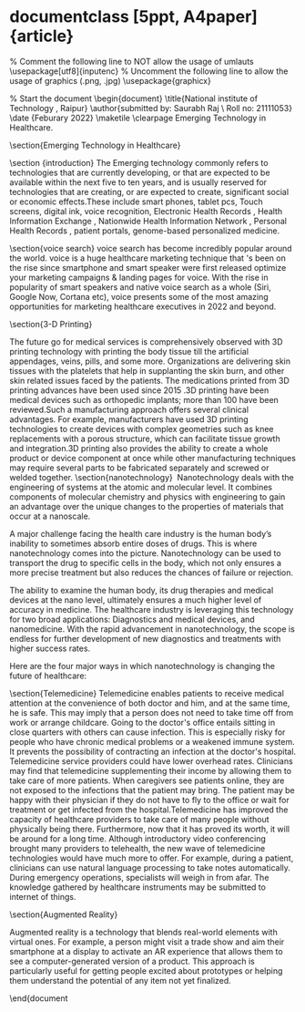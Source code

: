 # documentclass [5ppt, A4paper]{article}
% Comment the following line to NOT allow the usage of umlauts
\usepackage[utf8]{inputenc}
% Uncomment the following line to allow the usage of graphics (.png, .jpg)
\usepackage{graphicx}

% Start the document
\begin{document}
\title{National institute of Technology , Raipur}
\author{submitted by: Saurabh Raj \\ Roll no: 21111053}
\date {Feburary 2022}
\maketile
\clearpage
Emerging Technology in Healthcare.

\section{Emerging Technology in Healthcare}

\section {introduction}
The Emerging technology commonly refers to technologies that are currently developing, or that are expected to be available within the next five to ten years, and is usually reserved for technologies that are creating, or are expected to create, significant social or economic effects.These include smart phones, tablet pcs, Touch screens, digital ink, voice recognition, Electronic Health Records , Health Information Exchange , Nationwide Health Information Network , Personal Health Records , patient portals, genome-based personalized medicine.

\section{voice search}
voice search has become incredibly popular around the world. voice is a huge healthcare marketing technique that 's been on the rise since smartphone and smart speaker were first  released optimize your marketing campaigns & landing pages for voice. With the rise in popularity of smart speakers and native voice search as a whole (Siri, Google Now, Cortana etc), voice presents some of the most amazing opportunities for marketing healthcare executives in 2022 and beyond.

\section{3-D Printing}

The future go for medical services is comprehensively observed with 3D printing technology with printing the body tissue till the artificial appendages, veins, pills, and some more. Organizations are delivering skin tissues with the platelets that help in supplanting the skin burn, and other skin related issues faced by the patients. The medications printed from 3D printing advances have been used since 2015 .3D printing have been medical devices such as orthopedic implants; more than 100 have been reviewed.Such a manufacturing approach offers several clinical advantages. For example, manufacturers have used 3D printing technologies to create devices with complex geometries such as knee replacements with a porous structure, which can facilitate tissue growth and integration.3D printing also provides the ability to create a whole product or device component at once while other manufacturing techniques may require several parts to be fabricated separately and screwed or welded together.
\section{nanotechnology}
 Nanotechnology deals with the engineering of systems at the atomic and molecular level. It combines components of molecular chemistry and physics with engineering to gain an advantage over the unique changes to the properties of materials that occur at a nanoscale. 

A major challenge facing the health care industry is the human body’s inability to sometimes absorb entire doses of drugs. This is where nanotechnology comes into the picture. Nanotechnology can be used to transport the drug to specific cells in the body, which not only ensures a more precise treatment but also reduces the chances of failure or rejection.

The ability to examine the human body, its drug therapies and medical devices at the nano level, ultimately ensures a much higher level of accuracy in medicine. The healthcare industry is leveraging this technology for two broad applications: Diagnostics and medical devices, and nanomedicine. With the rapid advancement in nanotechnology, the scope is endless for further development of new diagnostics and treatments with higher success rates.

Here are the four major ways in which nanotechnology is changing the future of healthcare:


\section{Telemedicine}
Telemedicine enables patients to receive medical attention at the convenience of both doctor and him, and at the same time, he is safe. This may imply that a person does not need to take time off from work or arrange childcare. Going to the doctor's office entails sitting in close quarters with others can cause infection. This is especially risky for people who have chronic medical problems or a weakened immune system. It prevents the possibility of contracting an infection at the doctor's hospital. Telemedicine service providers could have lower overhead rates. Clinicians may find that telemedicine supplementing their income by allowing them to take care of more patients. When caregivers see patients online, they are not exposed to the infections that the patient may bring. The patient may be happy with their physician if they do not have to fly to the office or wait for treatment or get infected from the hospital.Telemedicine has improved the capacity of healthcare providers to take care of many people without physically being there. Furthermore, now that it has proved its worth, it will be around for a long time. Although introductory video conferencing brought many providers to telehealth, the new wave of telemedicine technologies would have much more to offer. For example, during a patient, clinicians can use natural language processing to take notes automatically. During emergency operations, specialists will weigh in from afar. The knowledge gathered by healthcare instruments may be submitted to internet of things.

\section{Augmented Reality}

Augmented reality is a technology that blends real-world elements with virtual ones. For example, a person might visit a trade show and aim their smartphone at a display to activate an AR experience that allows them to see a computer-generated version of a product.
This approach is particularly useful for getting people excited about prototypes or helping them understand the potential of any item not yet finalized.

\end{document
